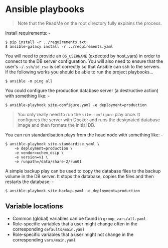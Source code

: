 # Ansible playbooks

>  Note that the ReadMe on the root directory fully explains the process.

Install requirements: -

    $ pip install -r ../requirements.txt
    $ ansible-galaxy install -r ../requirements.yaml
    
You will need to provide an `OS_USERNAME` (expected by host_vars)
in order to connect to the DB server configuration. You will also need to
ensure that the user's `~/.ssh/id_rsa` is set correctly so that Ansible can ssh
to the servers. If the following works you should be able to run the
project playbooks...

    $ ansible -m ping all

You could configure the production database server (a destructive action)
with something like: -

    $ ansible-playbook site-configure.yaml -e deployment=production

>   You only really need to run the `site-configure` play once.
    It configures the server with Docker and runs the designated database
    image and then formats the initial DB.

You can run standardisation plays from the head node with something like: -

    $ ansible-playbook site-standardise.yaml \
        -e deployment=production \
        -e vendor=xchem_dsip \
        -e version=v1 \
        -e runpath=/data/share-2/run01

A simple backup play can be used to copy the database files to the
backup volume in the DB server. It stops the database, copies the files
and then restarts the database: -

    $ ansible-playbook site-backup.yaml -e deployment=production
    
## Variable locations
-   Common (global) variables can be found in `group_vars/all.yaml`
-   Role-specific variables that a user might change often in the corresponding
    `defaults/main.yaml`
-   Role-specific variables that a user might not change in the corresponding
    `vars/main.yaml`
